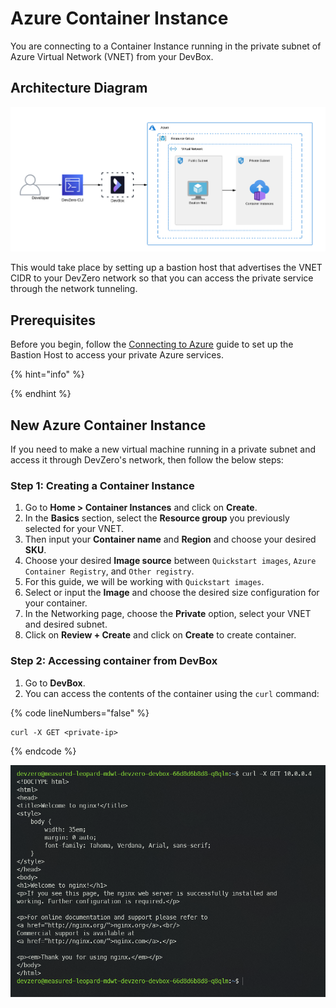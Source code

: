 # Azure Container Instance

You are connecting to a Container Instance running in the private subnet of Azure Virtual Network (VNET) from your DevBox.

## Architecture Diagram

![Azure VM Architecture](../../../.gitbook/assets/azure-container-architecture.png)

This would take place by setting up a bastion host that advertises the VNET CIDR to your DevZero network so that you can access the private service through the network tunneling.

## Prerequisites

Before you begin, follow the [Connecting to Azure](../../existing-network/connecting-to-azure.md) guide to set up the Bastion Host to access your private Azure services.

{% hint="info" %}

{% endhint %}

## New Azure Container Instance

If you need to make a new virtual machine running in a private subnet and access it through DevZero's network, then follow the below steps:

### Step 1: Creating a Container Instance

1. Go to **Home > Container Instances** and click on **Create**.
2. In the **Basics** section, select the **Resource group** you previously selected for your VNET.
3. Then input your **Container name** and **Region** and choose your desired **SKU**.
4. Choose your desired **Image source** between `Quickstart images`, `Azure Container Registry`, and `Other registry`.
5. For this guide, we will be working with `Quickstart images`.
6. Select or input the **Image** and choose the desired size configuration for your container.
7. In the Networking page, choose the **Private** option, select your VNET and desired subnet.
7. Click on **Review + Create** and click on **Create** to create container.

### Step 2: Accessing container from DevBox

1. Go to **DevBox**.
2. You can access the contents of the container using the `curl` command:

{% code lineNumbers="false" %}
```
curl -X GET <private-ip>
```
{% endcode %}

![Azure Container Access](../../../.gitbook/assets/azure-container-access.png)
